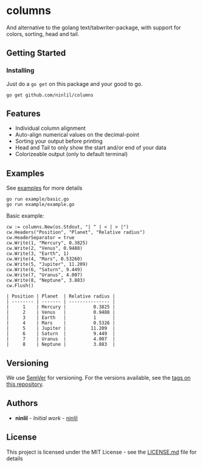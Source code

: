 # columns

And alternative to the golang text/tabwriter-package,
with support for colors, sorting, head and tail.

## Getting Started

### Installing

Just do a `go get` on this package and your good to go.
```
go get github.com/ninlil/columns
```

## Features

* Individual column alignment
* Auto-align numerical values on the decimal-point
* Sorting your output before printing
* Head and Tail to only show the start and/or end of your data
* Colorizeable output (only to default terminal)

## Examples

See [examples](./example) for more details
```
go run example/basic.go
go run example/example.go
```

Basic example:

```
cw := columns.New(os.Stdout, "| ^ | < | > |")
cw.Headers("Position", "Planet", "Relative radius")
cw.HeaderSeparator = true
cw.Write(1, "Mercury", 0.3825)
cw.Write(2, "Venus", 0.9488)
cw.Write(3, "Earth", 1)
cw.Write(4, "Mars", 0.53260)
cw.Write(5, "Jupiter", 11.209)
cw.Write(6, "Saturn", 9.449)
cw.Write(7, "Uranus", 4.007)
cw.Write(8, "Neptune", 3.883)
cw.Flush()
```

```
| Position | Planet  | Relative radius |
| -------- | ------- | --------------- |
|     1    | Mercury |          0.3825 |
|     2    | Venus   |          0.9488 |
|     3    | Earth   |          1      |
|     4    | Mars    |          0.5326 |
|     5    | Jupiter |         11.209  |
|     6    | Saturn  |          9.449  |
|     7    | Uranus  |          4.007  |
|     8    | Neptune |          3.883  |
```

## Versioning

We use [SemVer](http://semver.org/) for versioning. For the versions available, see the [tags on this repository](https://github.com/ninlil/columns/tags). 

## Authors

* **ninlil** - *Initial work* - [ninlil](https://github.com/ninlil)

## License

This project is licensed under the MIT License - see the [LICENSE.md](LICENSE.md) file for details
